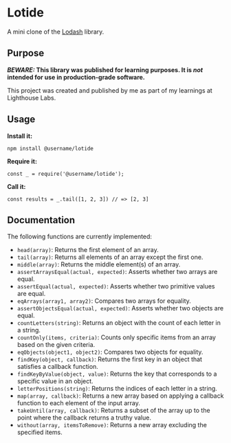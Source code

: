 # Lotide

A mini clone of the [Lodash](https://lodash.com) library.

## Purpose

**_BEWARE:_ This library was published for learning purposes. It is _not_ intended for use in production-grade software.**

This project was created and published by me as part of my learnings at Lighthouse Labs.

## Usage

**Install it:**

`npm install @username/lotide`

**Require it:**

`const _ = require('@username/lotide');`

**Call it:**

`const results = _.tail([1, 2, 3]) // => [2, 3]`

## Documentation

The following functions are currently implemented:

- `head(array)`: Returns the first element of an array.
- `tail(array)`: Returns all elements of an array except the first one.
- `middle(array)`: Returns the middle element(s) of an array.
- `assertArraysEqual(actual, expected)`: Asserts whether two arrays are equal.
- `assertEqual(actual, expected)`: Asserts whether two primitive values are equal.
- `eqArrays(array1, array2)`: Compares two arrays for equality.
- `assertObjectsEqual(actual, expected)`: Asserts whether two objects are equal.
- `countLetters(string)`: Returns an object with the count of each letter in a string.
- `countOnly(items, criteria)`: Counts only specific items from an array based on the given criteria.
- `eqObjects(object1, object2)`: Compares two objects for equality.
- `findKey(object, callback)`: Returns the first key in an object that satisfies a callback function.
- `findKeyByValue(object, value)`: Returns the key that corresponds to a specific value in an object.
- `letterPositions(string)`: Returns the indices of each letter in a string.
- `map(array, callback)`: Returns a new array based on applying a callback function to each element of the input array.
- `takeUntil(array, callback)`: Returns a subset of the array up to the point where the callback returns a truthy value.
- `without(array, itemsToRemove)`: Returns a new array excluding the specified items.